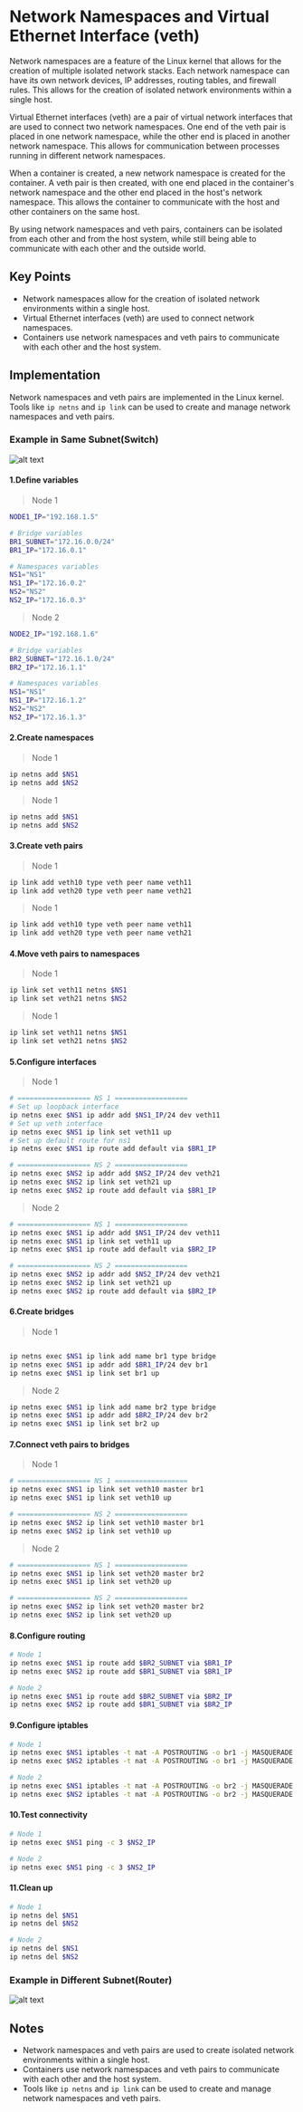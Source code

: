 # Network Namespaces and Virtual Ethernet Interface (veth)

Network namespaces are a feature of the Linux kernel that allows for the creation of multiple isolated network stacks. Each network namespace can have its own network devices, IP addresses, routing tables, and firewall rules. This allows for the creation of isolated network environments within a single host.

Virtual Ethernet interfaces (veth) are a pair of virtual network interfaces that are used to connect two network namespaces. One end of the veth pair is placed in one network namespace, while the other end is placed in another network namespace. This allows for communication between processes running in different network namespaces.

When a container is created, a new network namespace is created for the container. A veth pair is then created, with one end placed in the container's network namespace and the other end placed in the host's network namespace. This allows the container to communicate with the host and other containers on the same host.

By using network namespaces and veth pairs, containers can be isolated from each other and from the host system, while still being able to communicate with each other and the outside world.

## Key Points

- Network namespaces allow for the creation of isolated network environments within a single host.
- Virtual Ethernet interfaces (veth) are used to connect network namespaces.
- Containers use network namespaces and veth pairs to communicate with each other and the host system.

## Implementation

Network namespaces and veth pairs are implemented in the Linux kernel. Tools like `ip netns` and `ip link` can be used to create and manage network namespaces and veth pairs.

### Example in Same Subnet(Switch)

![alt text](image.png)

#### 1.Define variables

> Node 1

```bash
NODE1_IP="192.168.1.5"

# Bridge variables
BR1_SUBNET="172.16.0.0/24"
BR1_IP="172.16.0.1"

# Namespaces variables
NS1="NS1"
NS1_IP="172.16.0.2"
NS2="NS2"
NS2_IP="172.16.0.3"
```

> Node 2

```bash
NODE2_IP="192.168.1.6"

# Bridge variables
BR2_SUBNET="172.16.1.0/24"
BR2_IP="172.16.1.1"

# Namespaces variables
NS1="NS1"
NS1_IP="172.16.1.2"
NS2="NS2"
NS2_IP="172.16.1.3"
```

#### 2.Create namespaces

> Node 1

```bash
ip netns add $NS1
ip netns add $NS2
```

> Node 1

```bash
ip netns add $NS1
ip netns add $NS2
```

#### 3.Create veth pairs

> Node 1

```bash
ip link add veth10 type veth peer name veth11
ip link add veth20 type veth peer name veth21
```

> Node 1

```bash
ip link add veth10 type veth peer name veth11
ip link add veth20 type veth peer name veth21
```

#### 4.Move veth pairs to namespaces

> Node 1

```bash
ip link set veth11 netns $NS1
ip link set veth21 netns $NS2
```

> Node 1

```bash
ip link set veth11 netns $NS1
ip link set veth21 netns $NS2
```

#### 5.Configure interfaces

> Node 1

```bash
# ================== NS 1 ==================
# Set up loopback interface
ip netns exec $NS1 ip addr add $NS1_IP/24 dev veth11
# Set up veth interface
ip netns exec $NS1 ip link set veth11 up
# Set up default route for ns1
ip netns exec $NS1 ip route add default via $BR1_IP

# ================== NS 2 ==================
ip netns exec $NS2 ip addr add $NS2_IP/24 dev veth21
ip netns exec $NS2 ip link set veth21 up
ip netns exec $NS2 ip route add default via $BR1_IP
```

> Node 2

```bash
# ================== NS 1 ==================
ip netns exec $NS1 ip addr add $NS1_IP/24 dev veth11
ip netns exec $NS1 ip link set veth11 up
ip netns exec $NS1 ip route add default via $BR2_IP

# ================== NS 2 ==================
ip netns exec $NS2 ip addr add $NS2_IP/24 dev veth21
ip netns exec $NS2 ip link set veth21 up
ip netns exec $NS2 ip route add default via $BR2_IP
```

#### 6.Create bridges

> Node 1

```bash

ip netns exec $NS1 ip link add name br1 type bridge
ip netns exec $NS1 ip addr add $BR1_IP/24 dev br1
ip netns exec $NS1 ip link set br1 up
```

> Node 2

```bash
ip netns exec $NS1 ip link add name br2 type bridge
ip netns exec $NS1 ip addr add $BR2_IP/24 dev br2
ip netns exec $NS1 ip link set br2 up
```

#### 7.Connect veth pairs to bridges

> Node 1

```bash
# ================== NS 1 ==================
ip netns exec $NS1 ip link set veth10 master br1
ip netns exec $NS1 ip link set veth10 up

# ================== NS 2 ==================
ip netns exec $NS2 ip link set veth10 master br1
ip netns exec $NS2 ip link set veth10 up
```

> Node 2

```bash
# ================== NS 1 ==================
ip netns exec $NS1 ip link set veth20 master br2
ip netns exec $NS1 ip link set veth20 up

# ================== NS 2 ==================
ip netns exec $NS2 ip link set veth20 master br2
ip netns exec $NS2 ip link set veth20 up
```

#### 8.Configure routing

```bash
# Node 1
ip netns exec $NS1 ip route add $BR2_SUBNET via $BR1_IP
ip netns exec $NS2 ip route add $BR1_SUBNET via $BR1_IP
```

```bash
# Node 2
ip netns exec $NS1 ip route add $BR2_SUBNET via $BR2_IP
ip netns exec $NS2 ip route add $BR1_SUBNET via $BR2_IP
```

#### 9.Configure iptables

```bash
# Node 1
ip netns exec $NS1 iptables -t nat -A POSTROUTING -o br1 -j MASQUERADE
ip netns exec $NS2 iptables -t nat -A POSTROUTING -o br1 -j MASQUERADE
```

```bash
# Node 2
ip netns exec $NS1 iptables -t nat -A POSTROUTING -o br2 -j MASQUERADE
ip netns exec $NS2 iptables -t nat -A POSTROUTING -o br2 -j MASQUERADE
```

#### 10.Test connectivity

```bash
# Node 1
ip netns exec $NS1 ping -c 3 $NS2_IP
```

```bash
# Node 2
ip netns exec $NS1 ping -c 3 $NS2_IP
```

#### 11.Clean up

```bash
# Node 1
ip netns del $NS1
ip netns del $NS2
```

```bash
# Node 2
ip netns del $NS1
ip netns del $NS2
```

### Example in Different Subnet(Router)

![alt text](image-1.png)

## Notes

- Network namespaces and veth pairs are used to create isolated network environments within a single host.
- Containers use network namespaces and veth pairs to communicate with each other and the host system.
- Tools like `ip netns` and `ip link` can be used to create and manage network namespaces and veth pairs.
